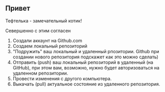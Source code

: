 ## Привет

Тефтелька - замечательный котик!

Севершенно с этим согласен

1. Создали аккаунт на Github.com
2. Создаем локальный репозиторий
3. "Подружить" ваш локальный и удаленный рпозитории. Github при создании нового репозитория подскажет как это можно сделать)
4. Отправить (push) ваш локальный репозиторий в удаленный (на GitHub), при этом вам, возможно, нужно будет авторизоваться на удаленном репозитории.
5. Провести изменения с другого компьютера.
6. Выкачать (pull) актуальное состояние из удаленного репозитория.

